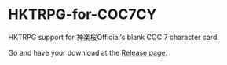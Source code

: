 # HKTRPG-for-COC7CY

HKTRPG support for 神楽桜Official‘s blank COC 7 character card.

Go and have your download at the [Release page](https://github.com/criphc/HKTRPG-for-COC7CY/releases). 
